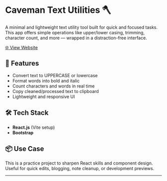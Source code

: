 # Caveman Text Utilities 🪓

A minimal and lightweight text utility tool built for quick and focused tasks.  
This app offers simple operations like upper/lower casing, trimming, character count, and more — wrapped in a distraction-free interface.

[🌐 View Website](https://caveman-textutils.pages.dev/)

## 🚀 Features

- Convert text to UPPERCASE or lowercase
- Format words into bold and italic
- Count characters and words in real time
- Copy cleaned/processed text to clipboard
- Lightweight and responsive UI

## 🛠️ Tech Stack

- **React.js** (Vite setup)
- **Bootstrap**

## 📦 Use Case

This is a practice project to sharpen React skills and component design.  
Useful for quick edits, blogging, note cleanup, or development previews.

---
